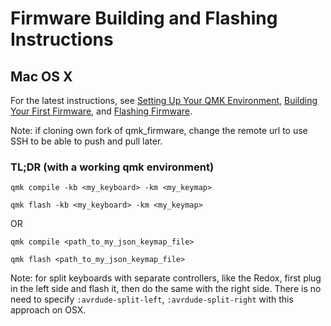 # Firmware Building and Flashing Instructions

## Mac OS X

For the latest instructions, see [Setting Up Your QMK Environment](https://docs.qmk.fm/#/newbs_getting_started?id=setting-up-your-qmk-environment), [Building Your First Firmware](https://docs.qmk.fm/#/newbs_building_firmware), and [Flashing Firmware](https://docs.qmk.fm/#/newbs_flashing).

Note: if cloning own fork of qmk_firmware, change the remote url to use SSH to be able to push and pull later.

### TL;DR (with a working qmk environment)

`qmk compile -kb <my_keyboard> -km <my_keymap>`

`qmk flash -kb <my_keyboard> -km <my_keymap>`

OR

`qmk compile <path_to_my_json_keymap_file>`

`qmk flash <path_to_my_json_keymap_file>`


Note: for split keyboards with separate controllers, like the Redox, first plug in the left side and flash it, then do the same with the right side. There is no need to specify `:avrdude-split-left`, `:avrdude-split-right` with this approach on OSX.
